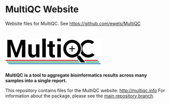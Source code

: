 # MultiQC Website

Website files for MultiQC. See https://github.com/ewels/MultiQC



# <img src="images/MultiQC_logo.png" width="300" title="MultiQC">

**MultiQC is a tool to aggregate bioinformatics results across many
samples into a single report.**

This repository contains files for the MultiQC website: http://multiqc.info
For information about the package, please see the
[main repository branch](https://github.com/ewels/MultiQC).